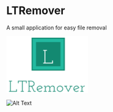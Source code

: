 # LTRemover
A small application for easy file removal

[![N|Solid](https://github.com/blowin/LTRemover/blob/master/preview/logo.PNG?raw=true)](https://vk.com/achillbad)

![Alt Text](https://github.com/blowin/LTRemover/blob/master/preview/app.gif?raw=true)
